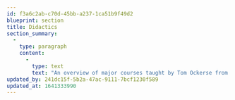 ```yaml
---
id: f3a6c2ab-c70d-45bb-a237-1ca51b9f49d2
blueprint: section
title: Didactics
section_summary:
  -
    type: paragraph
    content:
      -
        type: text
        text: "An overview of major courses taught by Tom Ockerse from the time he started teaching Graphic Design at Indiana University in 1967, followed by courses at the Rhode Island School of Design since 1971, until his retirement in 2018.\_"
updated_by: 241dc15f-5b2a-47ac-9111-7bcf1230f589
updated_at: 1641333990
---
```

